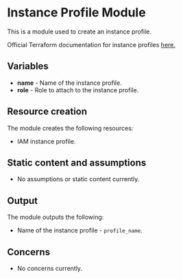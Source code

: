 # Instance Profile Module
This is a module used to create an instance profile.

Official Terraform documentation for instance profiles [here.](https://www.terraform.io/docs/providers/aws/r/iam_instance_profile.html)

## Variables
* **name** - Name of the instance profile.
* **role** - Role to attach to the instance profile.

## Resource creation
The module creates the following resources:
* IAM instance profile.

## Static content and assumptions
* No assumptions or static content currently.

## Output
The module outputs the following:
* Name of the instance profile - `profile_name`.

## Concerns
* No concerns currently.
